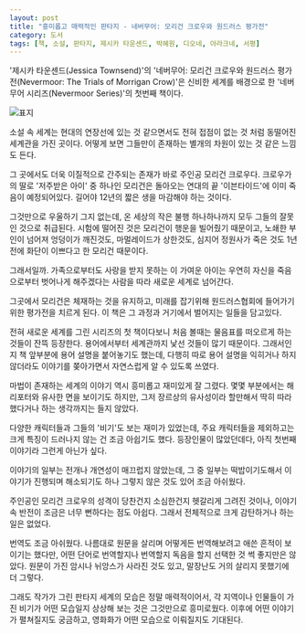 ```yaml
---
layout: post
title: "흥미롭고 매력적인 판타지 - 네버무어: 모리건 크로우와 원드러스 평가전"
category: 도서
tags: [책, 소설, 판타지, 제시카 타운센드, 박혜원, 디오네, 아라크네, 서평]
---
```


'제시카 타운센드(Jessica Townsend)'의
'네버무어: 모리건 크로우와 원드러스 평가전(Nevermoor: The Trials of Morrigan Crow)'은
신비한 세계를 배경으로 한 '네버무어 시리즈(Nevermoor Series)'의 첫번째 책이다.

![표지](https://lh3.googleusercontent.com/YrZaFZV2HFG_WF9TzeKToAgCz6NyA-qePPy2f7OV1qb2S3yRxLbavRgsO-tQkDJVXQsM59UCjomhJg=s560)

소설 속 세계는 현대의 연장선에 있는 것 같으면서도
전혀 접점이 없는 것 처럼 동떨어진 세계관을 가진 곳이다.
어떻게 보면 그들만이 존재하는 별개의 차원이 있는 것 같은 느낌도 든다.

그 곳에서도 더욱 이질적으로 간주되는 존재가 바로 주인공 모리건 크로우다.
크로우가의 딸로 '저주받은 아이' 중 하나인 모리건은
돌아오는 연대의 끝 '이븐타이드'에 이미 죽음이 예정되어있다.
길어야 12년의 짧은 생을 마감해야 하는 것이다.

그것만으로 우울하기 그지 없는데,
온 세상의 작은 불행 하나하나까지 모두 그들의 잘못인 것으로 취급된다.
시험에 떨어진 것은 모리건이 행운을 빌어줬기 때문이고,
노쇄한 부인이 넘어져 엉덩이가 깨진것도,
마멀레이드가 상한것도,
심지어 정원사가 죽은 것도 1년전에 화단이 이쁘다고 한 모리건 때문이다.

그래서일까.
가족으로부터도 사랑을 받지 못하는 이 가여운 아이는
우연히 자신을 죽음으로부터 벗어나게 해주겠다는 사람을 따라
새로운 세계로 넘어간다.

그곳에서 모리건은 체재하는 것을 유지하고,
미래를 잡기위해 원드러스협회에 들어가기 위한 평가전을 치르게 된다.
이 책은 그 과정과 거기에서 벌어지는 일들을 담고있다.

전혀 새로운 세계를 그린 시리즈의 첫 책이다보니
처음 볼때는 물음표를 떠오르게 하는 것들이 잔뜩 등장한다.
용어에서부터 세계관까지 낯선 것들이 많기 때문이다.
그래서인지 책 앞부분에 용어 설명을 붙어놓기도 했는데,
다행히 따로 용어 설명을 익히거나 하지 않더라도 이야기를 쫒아가면서 자연스럽게 알 수 있도록 쓰였다.

마법이 존재하는 세계의 이야기 역시 흥미롭고 재미있게 잘 그렸다.
몇몇 부분에서는 해리포터와 유사한 면을 보이기도 하지만,
그저 장르상의 유사성이라 할만해서
딱히 따라했다거나 하는 생각까지는 들지 않았다.

다양한 캐릭터들과 그들의 '비기'도 보는 재미가 있었는데,
주요 캐릭터들을 제외하고는 크게 특징이 드러나지 않는 건 조금 아쉽기도 했다.
등장인물이 많았던데다, 아직 첫번째 이야기라 그런게 아닌가 싶다.

이야기의 일부는 전개나 개연성이 매끄럽지 않았는데,
그 중 일부는 떡밥이기도해서 이야기가 진행되며 해소되기도 하나
그렇지 않은 것도 있어 조금 아쉬웠다.

주인공인 모리건 크로우의 성격이 당찬건지 소심한건지 헷갈리게 그려진 것이나,
이야기 속 반전이 조금은 너무 뻔하다는 점도 아쉽다.
그래서 전체적으로 크게 감탄하거나 하는 일은 없었다.

번역도 조금 아쉬웠다.
나름대로 원문을 살리며 어떻게든 번역해보려고 애쓴 흔적이 보이기는 했다만,
어떤 단어로 번역할지나 번역할지 독음을 할지 선택한 것 썩 좋지만은 않았다.
원문이 가진 암시나 뉘앙스가 사라진 것도 있고,
말장난도 거의 살리지 못했기에 더 그렇다.

<!--
가로수길이라던가
트롤경기장이라던가
어떻게 보면 원더도 그렇다.
-->

그래도 작가가 그린 판타지 세계의 모습은 정말 매력적이어서,
각 지역이나 인물들이 가진 비기가 어떤 모습일지 상상해 보는 것은 그것만으로 흥미로웠다.
이후에 어떤 이야기가 펼쳐질지도 궁금하고,
영화화가 어떤 모습으로 이뤄질지도 기대된다.
